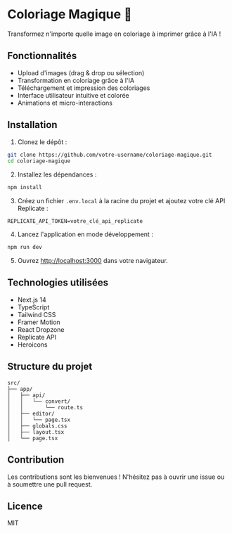 # Coloriage Magique 🎨

Transformez n'importe quelle image en coloriage à imprimer grâce à l'IA !

## Fonctionnalités

- Upload d'images (drag & drop ou sélection)
- Transformation en coloriage grâce à l'IA
- Téléchargement et impression des coloriages
- Interface utilisateur intuitive et colorée
- Animations et micro-interactions

## Installation

1. Clonez le dépôt :
```bash
git clone https://github.com/votre-username/coloriage-magique.git
cd coloriage-magique
```

2. Installez les dépendances :
```bash
npm install
```

3. Créez un fichier `.env.local` à la racine du projet et ajoutez votre clé API Replicate :
```
REPLICATE_API_TOKEN=votre_clé_api_replicate
```

4. Lancez l'application en mode développement :
```bash
npm run dev
```

5. Ouvrez [http://localhost:3000](http://localhost:3000) dans votre navigateur.

## Technologies utilisées

- Next.js 14
- TypeScript
- Tailwind CSS
- Framer Motion
- React Dropzone
- Replicate API
- Heroicons

## Structure du projet

```
src/
├── app/
│   ├── api/
│   │   └── convert/
│   │       └── route.ts
│   ├── editor/
│   │   └── page.tsx
│   ├── globals.css
│   ├── layout.tsx
│   └── page.tsx
```

## Contribution

Les contributions sont les bienvenues ! N'hésitez pas à ouvrir une issue ou à soumettre une pull request.

## Licence

MIT
